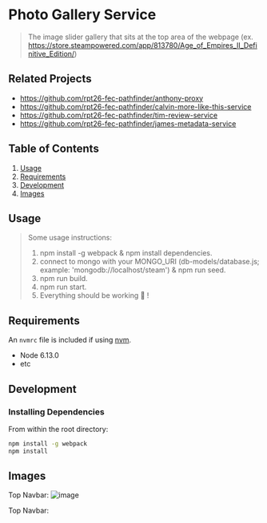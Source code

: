 # Photo Gallery Service

> The image slider gallery that sits at the top area of the webpage
> (ex. https://store.steampowered.com/app/813780/Age_of_Empires_II_Definitive_Edition/)


## Related Projects

  - https://github.com/rpt26-fec-pathfinder/anthony-proxy
  - https://github.com/rpt26-fec-pathfinder/calvin-more-like-this-service
  - https://github.com/rpt26-fec-pathfinder/tim-review-service
  - https://github.com/rpt26-fec-pathfinder/james-metadata-service


## Table of Contents

1. [Usage](#Usage)
2. [Requirements](#Requirements)
3. [Development](#Development)
4. [Images](#Images)
 
## Usage

> Some usage instructions:
> 1) npm install -g webpack & npm install dependencies.
> 2) connect to mongo with your MONGO_URI (db-models/database.js; example: 'mongodb://localhost/steam') & npm run seed.
> 3) npm run build.
> 4) npm run start.
> 5) Everything should be working 😬 !

## Requirements

An `nvmrc` file is included if using [nvm](https://github.com/creationix/nvm).

- Node 6.13.0
- etc

## Development

### Installing Dependencies

From within the root directory:

```sh
npm install -g webpack
npm install
```
## Images
Top Navbar:
![image](https://user-images.githubusercontent.com/31682285/119092668-908f3e00-b9c3-11eb-8e92-67745693163d.png)

Top Navbar:
